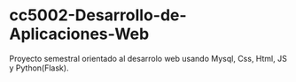 # cc5002-Desarrollo-de-Aplicaciones-Web
Proyecto semestral orientado al desarrolo web usando Mysql, Css, Html, JS y Python(Flask).
